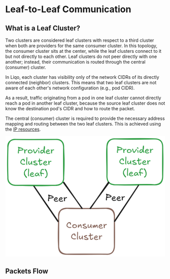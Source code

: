 # Leaf-to-Leaf Communication

## What is a Leaf Cluster?

Two clusters are considered leaf clusters with respect to a third cluster when both are providers for the same consumer cluster. In this topology, the consumer cluster sits at the center, while the leaf clusters connect to it but not directly to each other. Leaf clusters do not peer directly with one another; instead, their communication is routed through the central (consumer) cluster.

In Liqo, each cluster has visibility only of the network CIDRs of its directly connected (neighbor) clusters. This means that two leaf clusters are not aware of each other's network configuration (e.g., pod CIDR).

As a result, traffic originating from a pod in one leaf cluster cannot directly reach a pod in another leaf cluster, because the source leaf cluster does not know the destination pod's CIDR and how to route the packet. 

The central (consumer) cluster is required to provide the necessary address mapping and routing between the two leaf clusters. This is achieved using the [IP resources](../crds/ip.md).

![Leaf Cluster Topology](../../assets/images/leaftoleaf.excalidraw.png)

## Packets Flow
